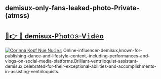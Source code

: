 ## demisux-only-fans​-leaked-photo​-Private-(atmss)


# <h2><a href="https://mediaupload.pro?title=demisux&ref=git">🔗👉 🔴 demisux-P𝚑ot𝚘𝚜-V𝚒d𝚎o</a></h2>

[![Corinna Kopf Nue Nu𝚍e𝚜](https://i.imgur.com/0qMVB7G.gif)](https://mediaupload.pro?title=demisux&ref=git)
Online-influencer-demisux,known-for-publishing-dance-and-lifestyle-content,-including-performances-and-vlogs-on-social-media-platforms.Brilliant-ventriloquist-assistant-demisux,celebrated-for-their-exceptional-abilities-and-accomplishments-in-assisting-ventriloquists.  